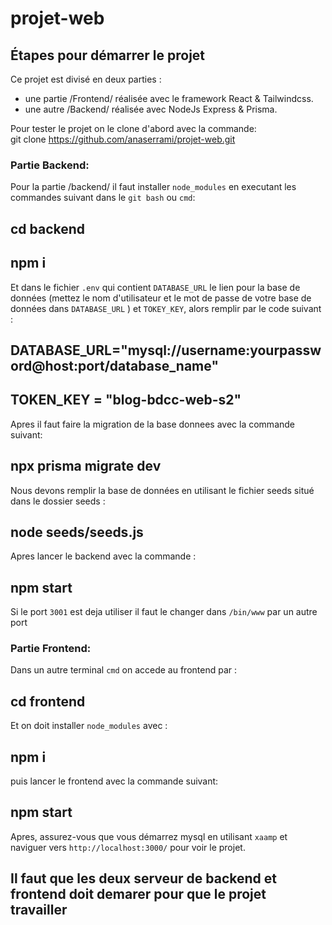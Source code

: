# projet-web

## Étapes pour démarrer le projet

Ce projet est divisé en deux parties : 
 - une partie /Frontend/ réalisée avec le framework React & Tailwindcss. 
 - une autre /Backend/ réalisée avec NodeJs Express & Prisma.

Pour tester le projet on le clone d'abord avec la commande:    
git clone https://github.com/anaserrami/projet-web.git 

### Partie Backend: 
  
Pour la partie /backend/ il faut installer `node_modules` en executant les commandes suivant dans le `git bash` ou `cmd`:  
  
## cd backend
## npm i
 
Et dans le fichier `.env` qui contient `DATABASE_URL` le lien pour la base de données (mettez le nom d'utilisateur et le mot de passe de votre base de données dans `DATABASE_URL` ) et `TOKEY_KEY`, alors remplir par le code suivant :

## DATABASE_URL="mysql://username:yourpassword@host:port/database_name"
## TOKEN_KEY = "blog-bdcc-web-s2"
  
Apres il faut faire la migration de la base donnees avec la commande suivant:

## npx prisma migrate dev 
  
Nous devons remplir la base de données en utilisant le fichier seeds situé dans le dossier seeds :

## node seeds/seeds.js 
  
Apres lancer le backend avec la commande :

## npm start 
 
Si le port `3001` est deja utiliser il faut le changer dans `/bin/www` par un autre port  

### Partie Frontend: 
  
Dans un autre terminal `cmd` on accede au frontend par :

## cd frontend

Et on doit installer `node_modules` avec :  
  
## npm i

puis lancer le frontend avec la commande suivant:

## npm start 
  
Apres, assurez-vous que vous démarrez mysql en utilisant `xaamp` et naviguer vers `http://localhost:3000/` pour voir le projet.
## Il faut que les deux serveur de backend et frontend doit demarer pour que le projet travailler
